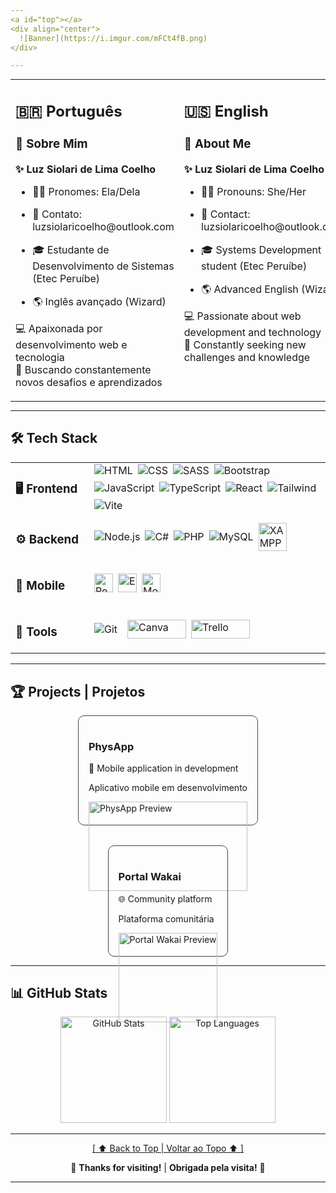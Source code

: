 ```yaml
---
<a id="top"></a>
<div align="center">
  ![Banner](https://i.imgur.com/mFCt4fB.png)  
</div>

---
```


<div align="center">
  <table style="margin: 0 auto;">
    <tr>
      <td valign="top" width="50%">
        <h2>🇧🇷 Português</h2>
        <h3 align="left">👋 Sobre Mim</h3>
        <p align="left"><strong>✨ Luz Siolari de Lima Coelho</strong></p>
        <ul align="left">
          <li><p align="left">🏳️‍⚧️ Pronomes: Ela/Dela</p></li>
          <li><p align="left">📧 Contato: luzsiolaricoelho@outlook.com</p></li>
          <li><p align="left">🎓 Estudante de Desenvolvimento de Sistemas (Etec Peruíbe)</p></li>
          <li><p align="left">🌎 Inglês avançado (Wizard)</p></li>
        </ul>
        <p align="left">💻 Apaixonada por desenvolvimento web e tecnologia<br>
        🚀 Buscando constantemente novos desafios e aprendizados</p>
      </td>
      <td valign="top" width="50%">
        <h2>🇺🇸 English</h2>
        <h3 align="left">👋 About Me</h3>
        <p align="left"><strong>✨ Luz Siolari de Lima Coelho</strong></p>
        <ul align="left">
          <li><p align="left">🏳️‍⚧️ Pronouns: She/Her</p></li>
          <li><p align="left">📧 Contact: luzsiolaricoelho@outlook.com</p></li>
          <li><p align="left">🎓 Systems Development student (Etec Peruíbe)</p></li>
          <li><p align="left">🌎 Advanced English (Wizard)</p></li>
        </ul>
        <p align="left">💻 Passionate about web development and technology<br>
        🚀 Constantly seeking new challenges and knowledge</p>
      </td>
    </tr>
  </table>
</div>

---

## 🛠️ Tech Stack  

<table>
  <!-- Frontend Row -->
  <tr>
    <td valign="top" width="25%"><h3>🖥️ Frontend</h3></td>
    <td>
      <div style="display: flex; flex-wrap: wrap; gap: 0.5rem; align-items: center;">
        <img src="https://skillicons.dev/icons?i=html" alt="HTML" title="HTML5">
        <img src="https://skillicons.dev/icons?i=css" alt="CSS" title="CSS3">
        <img src="https://skillicons.dev/icons?i=sass" alt="SASS" title="SASS">
        <img src="https://skillicons.dev/icons?i=bootstrap" alt="Bootstrap" title="Bootstrap">
        <img src="https://skillicons.dev/icons?i=js" alt="JavaScript" title="JavaScript">
        <img src="https://skillicons.dev/icons?i=ts" alt="TypeScript" title="TypeScript">
        <img src="https://skillicons.dev/icons?i=react" alt="React" title="React">
        <img src="https://skillicons.dev/icons?i=tailwind" alt="Tailwind" title="Tailwind CSS">
        <img src="https://skillicons.dev/icons?i=vite" alt="Vite" title="Vite">
      </div>
    </td>
  </tr>
  
  <!-- Backend Row -->
  <tr>
    <td valign="top"><h3>⚙️ Backend</h3></td>
    <td>
      <div style="display: flex; flex-wrap: wrap; gap: 0.5rem; align-items: center;">
        <img src="https://skillicons.dev/icons?i=nodejs" alt="Node.js" title="Node.js">
        <img src="https://skillicons.dev/icons?i=cs" alt="C#" title="C#">
        <img src="https://skillicons.dev/icons?i=php" alt="PHP" title="PHP">
        <img src="https://skillicons.dev/icons?i=mysql" alt="MySQL" title="MySQL">
        <img src="https://img.shields.io/badge/XAMPP-FB7A24?logo=xampp&logoColor=white" height="45px" alt="XAMPP" title="XAMPP">
      </div>
    </td>
  </tr>
  
  <!-- Mobile Row -->
  <tr>
    <td valign="top"><h3>📱 Mobile</h3></td>
    <td>
      <div style="display: flex; flex-wrap: wrap; gap: 0.5rem; align-items: center;">
        <img src="https://custom-icon-badges.demolab.com/badge/React_Native-61DAFB?logo=react&logoColor=black" 
               alt="React Native" 
               title="React Native"
               style="height: 30px;">
          <!-- Expo -->
          <img src="https://custom-icon-badges.demolab.com/badge/Expo-000020?logo=expo&logoColor=white" 
               alt="Expo" 
               title="Expo"
               style="height: 30px;">
          <!-- Monaca -->
          <img src="https://custom-icon-badges.demolab.com/badge/Monaca-007ACC?logo=ionic&logoColor=white" 
               alt="Monaca" 
               title="Monaca"
               style="height: 30px;">
      </div>
    </td>
  </tr>
  
  <!-- Tools Row -->
  <tr>
    <td valign="top"><h3>🔧 Tools</h3></td>
    <td>
      <div style="display: flex; flex-wrap: wrap; gap: 0.5rem; align-items: center;">
        <img src="https://skillicons.dev/icons?i=git,github,vscode,npm,ps,notion" alt="Git" title="Git">
        <br>
        <img src="https://custom-icon-badges.demolab.com/badge/Canva-00C4CC?logo=canva&logoColor=white" 
       width="94" 
       alt="Canva" 
       title="Canva"
       style="height: 30px;">
        <img src="https://custom-icon-badges.demolab.com/badge/Trello-026AA7?logo=trello&logoColor=white" 
       width="94" 
       alt="Trello" 
       title="Trello"
       style="height: 30px;">
      </div>
    </td>
  </tr>
</table>

---

## 🏆 Projects | Projetos  
<div style="display: flex; flex-wrap: wrap; gap: 2rem; justify-content: center;">
  <div style="border: 1px solid #444; border-radius: 10px; padding: 1rem; max-width: 400px;">
    <h3>PhysApp</h3>
    <p>📱 Mobile application in development</p>
    <p>Aplicativo mobile em desenvolvimento</p>
    <img src="https://i.imgur.com/placeholder.png" width="100%" alt="PhysApp Preview">
  </div>

  <div style="border: 1px solid #444; border-radius: 10px; padding: 1rem; max-width: 400px;">
    <h3>Portal Wakai</h3>
    <p>🌐 Community platform</p>
    <p>Plataforma comunitária</p>
    <a href="https://github.com/PortalWakai">
      <img src="https://i.imgur.com/placeholder.png" width="100%" alt="Portal Wakai Preview">
    </a>
  </div>
</div>

---

## 📊 GitHub Stats  
<div align="center">
  <img src="https://github-readme-stats.vercel.app/api?username=Luz-Coelho&show_icons=true&theme=radical" height="170px" alt="GitHub Stats">
  <img src="https://github-readme-stats.vercel.app/api/top-langs/?username=Luz-Coelho&layout=compact&theme=radical" height="170px" alt="Top Languages">
</div>

---

<div align="center">
  <a href="#top">[ ⬆️ Back to Top | Voltar ao Topo ⬆️ ]</a>
  <p>🌟 <strong>Thanks for visiting!</strong> | <strong>Obrigada pela visita!</strong> 🌟</p>
</div>

---

